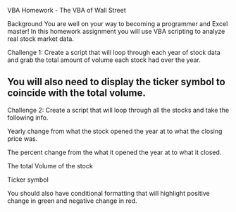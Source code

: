 VBA Homework - The VBA of Wall Street

Background
You are well on your way to becoming a programmer and Excel master! 
In this homework assignment you will use VBA scripting to analyze real stock market data.

Challenge 1: 
Create a script that will loop through each year of stock data and grab the total amount of volume each stock had over the year.

You will also need to display the ticker symbol to coincide with the total volume.
----------------------------------------------------------------------------------

Challenge 2:
Create a script that will loop through all the stocks and take the following info.

Yearly change from what the stock opened the year at to what the closing price was.

The percent change from the what it opened the year at to what it closed.

The total Volume of the stock

Ticker symbol

You should also have conditional formatting that will highlight positive change in green and negative change in red.

